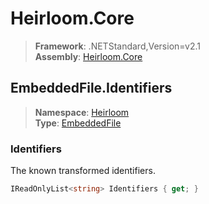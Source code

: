 # Heirloom.Core

> **Framework**: .NETStandard,Version=v2.1  
> **Assembly**: [Heirloom.Core][0]  

## EmbeddedFile.Identifiers

> **Namespace**: [Heirloom][0]  
> **Type**: [EmbeddedFile][1]  

### Identifiers

The known transformed identifiers.

```cs
IReadOnlyList<string> Identifiers { get; }
```

[0]: ../Heirloom.Core.md
[1]: Heirloom.EmbeddedFile.md
